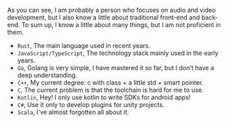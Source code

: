 As you can see, I am probably a person who focuses on audio and video development, but I also know a little about traditional front-end and back-end. To sum up, I know a little about many things, but I am not proficient in them.

- `Rust`, The main language used in recent years.
- `JavaScript/TypeScript`, The technology stack mainly used in the early years.
- `Go`, Golang is very simple, I have mastered it so far, but I don’t have a deep understanding.
- `C++`, My current degree: c with class + a little std + smart pointer.
- `C`, The current problem is that the toolchain is hard for me to use.
- `Kotlin`, Hey! I only use kotlin to write SDKs for android apps!
- `C#`, Use it only to develop plugins for unity projects.
- `Scala`, I've almost forgotten all about it.
